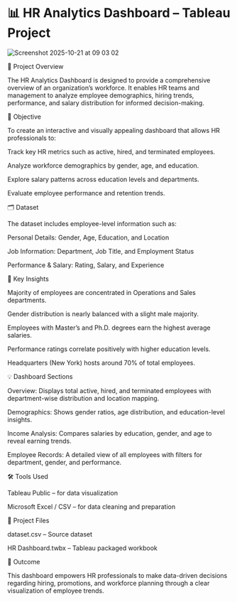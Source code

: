 # 📊 HR Analytics Dashboard – Tableau Project

![Screenshot 2025-10-21 at 09 03 02](https://github.com/user-attachments/assets/caa39215-1dfb-4ec5-80f4-907745042c65)

🧩 Project Overview

The HR Analytics Dashboard is designed to provide a comprehensive overview of an organization’s workforce. It enables HR teams and management to analyze employee demographics, hiring trends, performance, and salary distribution for informed decision-making.

🎯 Objective

To create an interactive and visually appealing dashboard that allows HR professionals to:

Track key HR metrics such as active, hired, and terminated employees.

Analyze workforce demographics by gender, age, and education.

Explore salary patterns across education levels and departments.

Evaluate employee performance and retention trends.

🗂️ Dataset

The dataset includes employee-level information such as:

Personal Details: Gender, Age, Education, and Location

Job Information: Department, Job Title, and Employment Status

Performance & Salary: Rating, Salary, and Experience

🧠 Key Insights

Majority of employees are concentrated in Operations and Sales departments.

Gender distribution is nearly balanced with a slight male majority.

Employees with Master’s and Ph.D. degrees earn the highest average salaries.

Performance ratings correlate positively with higher education levels.

Headquarters (New York) hosts around 70% of total employees.

💡 Dashboard Sections

Overview:
Displays total active, hired, and terminated employees with department-wise distribution and location mapping.

Demographics:
Shows gender ratios, age distribution, and education-level insights.

Income Analysis:
Compares salaries by education, gender, and age to reveal earning trends.

Employee Records:
A detailed view of all employees with filters for department, gender, and performance.

🛠️ Tools Used

Tableau Public – for data visualization

Microsoft Excel / CSV – for data cleaning and preparation

📁 Project Files

dataset.csv – Source dataset

HR Dashboard.twbx – Tableau packaged workbook

🚀 Outcome

This dashboard empowers HR professionals to make data-driven decisions regarding hiring, promotions, and workforce planning through a clear visualization of employee trends.
